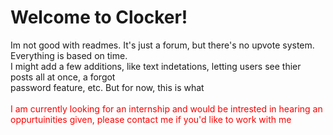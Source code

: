 <h1>Welcome to Clocker!</h1>

<div>Im not good with readmes. It's just a forum, but there's no upvote system. Everything is based on time.</div>
<div>I might add a few additions, like text indetations, letting users see thier posts all at once, a forgot </div>
<div>password feature, etc. But for now, this is what</div>
<br>
<div class="sneak" style="color:red;">I am currently looking for an internship and would be intrested in hearing an oppurtuinities given, please contact me if you'd like to work with me</div>
